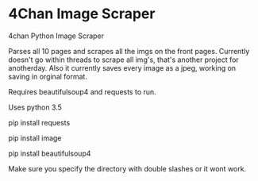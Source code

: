 # 4Chan Image Scraper
4chan Python Image Scraper


Parses all 10 pages and scrapes all the imgs on the front pages. 
Currently doesn't go within threads to scrape all img's, that's another project for anotherday.
Also it currently saves every image as a jpeg, working on saving in orginal format.

Requires beautifulsoup4 and requests to run.

Uses python 3.5

pip install requests

pip install image

pip install beautifulsoup4

Make sure you specify the directory with double slashes or it wont work.


